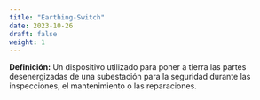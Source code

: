```yaml
---
title: "Earthing-Switch"
date: 2023-10-26
draft: false
weight: 1
---
```


**Definición:** Un dispositivo utilizado para poner a tierra las partes desenergizadas de una subestación para la seguridad durante las inspecciones, el mantenimiento o las reparaciones.
